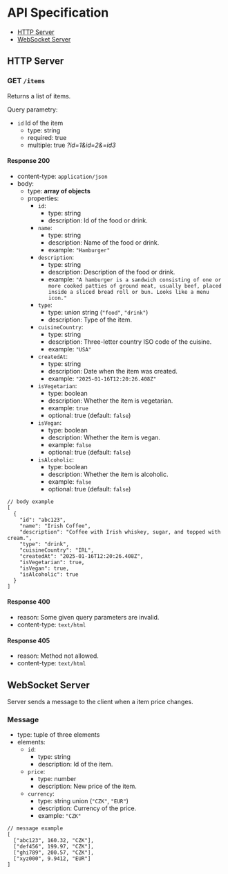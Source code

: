 # API Specification

- [HTTP Server](#http-server)
- [WebSocket Server](#websocket-server)


## HTTP Server

### GET `/items`

Returns a list of items.

Query parametry:
- `id` Id of the item
  - type: string
  - required: true
  - multiple: true *?id=1&id=2&=id3*

#### Response 200
- content-type: `application/json`
- body:
  - type: **array of objects**
  - properties:
    - `id`:
      - type: string
      - description: Id of the food or drink.
    - `name`:
      - type: string
      - description: Name of the food or drink.
      - example: `"Hamburger"`
    - `description`:
      - type: string
      - description: Description of the food or drink.
      - example: `"A hamburger is a sandwich consisting of one or more cooked patties of ground meat, usually beef, placed inside a sliced bread roll or bun. Looks like a menu icon."`
    - `type`:
      - type: union string (`"food"`, `"drink"`)
      - description: Type of the item.
    - `cuisineCountry`:
      - type: string
      - description: Three-letter country ISO code of the cuisine.
      - example: `"USA"`
    - `createdAt`:
      - type: string
      - description: Date when the item was created.
      - example: `"2025-01-16T12:20:26.408Z"`
    - `isVegetarian`:
      - type: boolean
      - description: Whether the item is vegetarian.
      - example: `true`
      - optional: true (default: `false`)
    - `isVegan`:
      - type: boolean
      - description: Whether the item is vegan.
      - example: `false`
      - optional: true (default: `false`)
    - `isAlcoholic`:
      - type: boolean
      - description: Whether the item is alcoholic.
      - example: `false`
      - optional: true (default: `false`)

```jsonc
// body example
[
  {
    "id": "abc123",
    "name": "Irish Coffee",
    "description": "Coffee with Irish whiskey, sugar, and topped with cream.",
    "type": "drink",
    "cuisineCountry": "IRL",
    "createdAt": "2025-01-16T12:20:26.408Z",
    "isVegetarian": true,
    "isVegan": true,
    "isAlcoholic": true
  }
]
```

#### Response 400

- reason: Some given query parameters are invalid.
- content-type: `text/html`

#### Response 405

- reason: Method not allowed.
- content-type: `text/html`


## WebSocket Server

Server sends a message to the client when a item price changes.

### Message

- type: tuple of three elements
- elements:
  - `id`:
    - type: string
    - description: Id of the item.
  - `price`:
    - type: number
    - description: New price of the item.
  - `currency`:
    - type: string union (`"CZK"`, `"EUR"`)
    - description: Currency of the price.
    - example: `"CZK"`


```jsonc
// message example
[
  ["abc123", 160.32, "CZK"],
  ["def456", 199.97, "CZK"],
  ["ghi789", 200.57, "CZK"],
  ["xyz000", 9.9412, "EUR"]
]
```